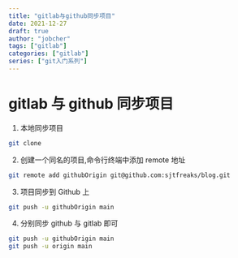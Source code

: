 ```yaml
---
title: "gitlab与github同步项目"
date: 2021-12-27
draft: true
author: "jobcher"
tags: ["gitlab"]
categories: ["gitlab"]
series: ["git入门系列"]
---
```


# gitlab 与 github 同步项目

1. 本地同步项目

```sh
git clone
```

2. 创建一个同名的项目,命令行终端中添加 remote 地址

```sh
git remote add githubOrigin git@github.com:sjtfreaks/blog.git
```

3. 项目同步到 Github 上

```sh
git push -u githubOrigin main
```

4. 分别同步 github 与 gitlab 即可

```sh
git push -u githubOrigin main
git push -u origin main
```

